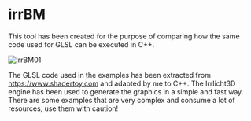 # irrBM
This tool has been created for the purpose of comparing how the same code used for GLSL can be
executed in C++.

![irrBM01](https://user-images.githubusercontent.com/99989085/154770474-cc140b33-7292-4e6f-865b-4f8e2f09a3d3.png)

The GLSL code used in the examples has been extracted from https://www.shadertoy.com and adapted by me to C++. The Irrlicht3D engine has been used to
generate the graphics in a simple and fast way. There are some examples that are very complex and consume a lot of resources, use them with caution!
